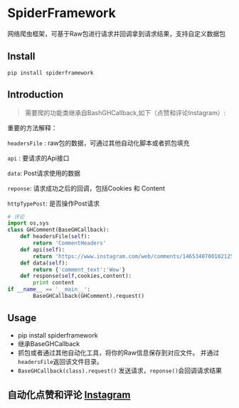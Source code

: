 # SpiderFramework
网络爬虫框架，可基于Raw包进行请求并回调拿到请求结果，支持自定义数据包
##  Install

``pip install spiderframework``

## Introduction
> 需要爬的功能类继承自BashGHCallback,如下（点赞和评论Instagram）:

重要的方法解释：

`headersFile` : raw包的数据，可通过其他自动化脚本或者抓包填充

`api` : 要请求的Api接口

`data`: Post请求使用的数据

`reponse`: 请求成功之后的回调，包括Cookies 和 Content

`httpTypePost`: 是否操作Post请求

```python
# 评论
import os,sys
class GHComment(BaseGHCallback):
    def headersFile(self):
        return 'CommentHeaders'
    def api(self):
        return 'https://www.instagram.com/web/comments/1465340700102125550/add/'
    def data(self):
        return {'comment_text':'Wow'}
    def response(self,cookies,content):
        print content
if __name__ == '__main__':
        BaseGHCallback(GHComment).request()
```

## Usage

* pip install spiderframework 
* 继承BaseGHCallback
* 抓包或者通过其他自动化工具，将你的Raw信息保存到对应文件。  并通过 ``headersFile``返回该文件目录。
* ``BaseGHCallback(class).request()``  发送请求，``reponse()``会回调请求结果

## 自动化点赞和评论 [Instagram](https://github.com/xiyouMc/SpiderFramework/tree/master/Instagram)
